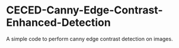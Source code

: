 # CECED-Canny-Edge-Contrast-Enhanced-Detection
A simple code to perform canny edge contrast detection on images.
